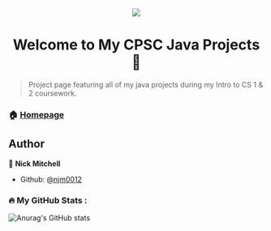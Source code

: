 <div id="header" align="center">
<img src="https://media.tenor.com/mGgWY8RkgYMAAAAC/hello-world.gif"/>
</div>



<h1 align="center">Welcome to My CPSC Java Projects 👋</h1>
<p>
</p>

> Project page featuring all of my java projects during my Intro to CS 1 & 2 coursework.

### 🏠 [Homepage](https://github.com/njm0012/Projects)

## Author

👤 **Nick Mitchell**

* Github: [@njm0012](https://github.com/njm0012)


### :fire: My GitHub Stats :
![Anurag's GitHub stats](https://github-readme-stats.vercel.app/api?username=njm0012&show_icons=true&theme=radical)